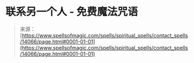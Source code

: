 <!--yml

category: 未分类

date: 2024-06-12 18:52:53

-->

# 联系另一个人 - 免费魔法咒语

> 来源：[https://www.spellsofmagic.com/spells/spiritual_spells/contact_spells/14066/page.html#0001-01-01](https://www.spellsofmagic.com/spells/spiritual_spells/contact_spells/14066/page.html#0001-01-01)
